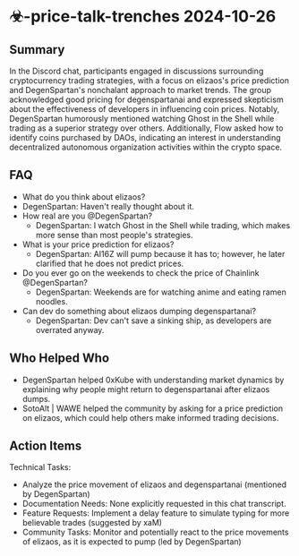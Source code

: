 # ☣-price-talk-trenches 2024-10-26

## Summary

In the Discord chat, participants engaged in discussions surrounding cryptocurrency trading strategies, with a focus on elizaos's price prediction and DegenSpartan's nonchalant approach to market trends. The group acknowledged good pricing for degenspartanai and expressed skepticism about the effectiveness of developers in influencing coin prices. Notably, DegenSpartan humorously mentioned watching Ghost in the Shell while trading as a superior strategy over others. Additionally, Flow asked how to identify coins purchased by DAOs, indicating an interest in understanding decentralized autonomous organization activities within the crypto space.

## FAQ

- What do you think about elizaos?
- DegenSpartan: Haven't really thought about it.
- How real are you @DegenSpartan?
    - DegenSpartan: I watch Ghost in the Shell while trading, which makes more sense than most people's strategies.
- What is your price prediction for elizaos?
    - DegenSpartan: AI16Z will pump because it has to; however, he later clarified that he does not predict prices.
- Do you ever go on the weekends to check the price of Chainlink @DegenSpartan?
    - DegenSpartan: Weekends are for watching anime and eating ramen noodles.
- Can dev do something about elizaos dumping degenspartanai?
    - DegenSpartan: Dev can't save a sinking ship, as developers are overrated anyway.

## Who Helped Who

- DegenSpartan helped 0xKube with understanding market dynamics by explaining why people might return to degenspartanai after elizaos dumps.
- SotoAlt | WAWE helped the community by asking for a price prediction on elizaos, which could help others make informed trading decisions.

## Action Items

Technical Tasks:

- Analyze the price movement of elizaos and degenspartanai (mentioned by DegenSpartan)
- Documentation Needs: None explicitly requested in this chat transcript.
- Feature Requests: Implement a delay feature to simulate typing for more believable trades (suggested by xaM)
- Community Tasks: Monitor and potentially react to the price movements of elizaos, as it is expected to pump (led by DegenSpartan)
